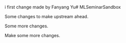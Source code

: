i first change made by Fanyang Yu# MLSeminarSandbox


Some changes to make upstream ahead.

Some more changes.

Make some more changes.